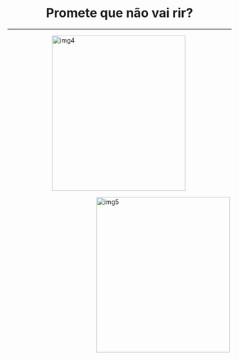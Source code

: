 <html>





<head>



</head>







<body>



  <h1 align="center">Promete que não vai rir?</h1><hr />





  <a href="boa escolha.html" href="imagens/sim.jpg">  <img src="imagens/sim.jpg" alt="img4" title="img4" width="300" height="350" hspace="100" > </a>

  <a href="https://youtu.be/gW-9gQ-V5nM" href="imagens/no.jpeg">  <img src="imagens/no.jpeg" alt="img5" title="img5" width="300" height="350" hspace="200" > </a>

























</body>











































</html>
